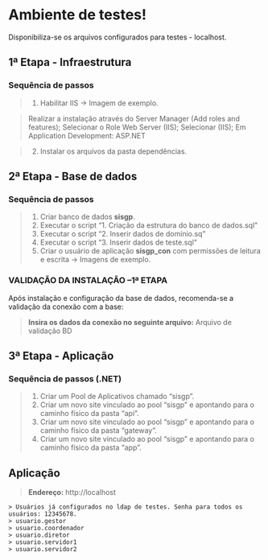 # Ambiente de testes!

Disponibiliza-se os arquivos configurados para testes - localhost.

## 1ª Etapa - Infraestrutura

### Sequência de passos 
> 1. Habilitar IIS -> Imagem de exemplo.

> Realizar a instalação através do Server Manager (Add roles and features);
> Selecionar o Role Web Server (IIS);
> Selecionar (IIS);
> Em Application Development: ASP.NET

>2. Instalar os arquivos da pasta dependências.

## 2ª Etapa - Base de dados

### Sequência de passos 
> 1.  Criar banco de dados **sisgp**.
> 2.  Executar o script “1. Criação da estrutura do banco de dados.sql"
> 3.  Executar o script “2. Inserir dados de domínio.sq"
> 4.  Executar o script “3. Inserir dados de teste.sql"
> 5.  Criar o usuário de aplicação **sisgp_con** com permissões de leitura e escrita -> Imagens de exemplo.

### VALIDAÇÃO DA INSTALAÇÃO –1ª ETAPA

Após instalação e configuração da base de dados, recomenda-se a validação da conexão com a base:

> **Insira os dados da conexão no seguinte arquivo:** Arquivo de validação BD

## 3ª Etapa - Aplicação

### Sequência de passos (.NET)

> 1.  Criar um Pool de Aplicativos chamado “sisgp”.
> 2.  Criar um novo site vinculado ao pool “sisgp” e apontando para o caminho físico da pasta “api”.
> 3.  Criar um novo site vinculado ao pool “sisgp” e apontando para o caminho físico da pasta “gateway”.
> 4.  Criar um novo site vinculado ao pool “sisgp” e apontando para o caminho físico da pasta “app”.

## Aplicação

>**Endereço:** http://localhost
	
	> Usuários já configurados no ldap de testes. Senha para todos os usuários: 12345678.
	> usuario.gestor
	> usuario.coordenador
	> usuario.diretor
	> usuario.servidor1
	> usuario.servidor2
